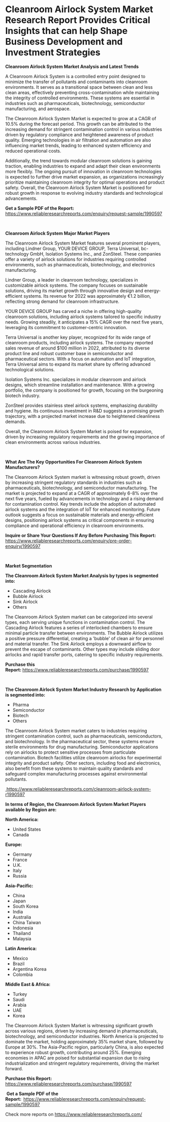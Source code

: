 <p><h1>Cleanroom Airlock System Market Research Report Provides Critical Insights that can help Shape Business Development and Investment Strategies</h1></p><p><strong>Cleanroom Airlock System Market Analysis and Latest Trends</strong></p>
<p><p>A Cleanroom Airlock System is a controlled entry point designed to minimize the transfer of pollutants and contaminants into cleanroom environments. It serves as a transitional space between clean and less clean areas, effectively preventing cross-contamination while maintaining the integrity of controlled environments. These systems are essential in industries such as pharmaceuticals, biotechnology, semiconductor manufacturing, and aerospace.</p><p>The Cleanroom Airlock System Market is expected to grow at a CAGR of 10.5% during the forecast period. This growth can be attributed to the increasing demand for stringent contamination control in various industries driven by regulatory compliance and heightened awareness of product quality. Emerging technologies in air filtration and automation are also influencing market trends, leading to enhanced system efficiency and reduced operational costs. </p><p>Additionally, the trend towards modular cleanroom solutions is gaining traction, enabling industries to expand and adapt their clean environments more flexibly. The ongoing pursuit of innovation in cleanroom technologies is expected to further drive market expansion, as organizations increasingly prioritize maintaining cleanroom integrity for optimal operations and product safety. Overall, the Cleanroom Airlock System Market is positioned for robust growth in response to evolving industry standards and technological advancements.</p></p>
<p><strong>Get a Sample PDF of the Report:&nbsp;</strong> <a href="https://www.reliableresearchreports.com/enquiry/request-sample/1990597?utm_campaign=2267&utm_medium=2&utm_source=Github&utm_content=ia&utm_term=02032025&utm_id=cleanroom-airlock-system">https://www.reliableresearchreports.com/enquiry/request-sample/1990597</a></p>
<p>&nbsp;</p>
<p><strong>Cleanroom Airlock System Major Market Players</strong></p>
<p><p>The Cleanroom Airlock System Market features several prominent players, including Lindner Group, YOUR DEVICE GROUP, Terra Universal, bc-technology GmbH, Isolation Systems Inc., and ZonSteel. These companies offer a variety of airlock solutions for industries requiring controlled environments, such as pharmaceuticals, biotechnology, and electronics manufacturing.</p><p>Lindner Group, a leader in cleanroom technology, specializes in customizable airlock systems. The company focuses on sustainable solutions, driving its market growth through innovative design and energy-efficient systems. Its revenue for 2022 was approximately €1.2 billion, reflecting strong demand for cleanroom infrastructure.</p><p>YOUR DEVICE GROUP has carved a niche in offering high-quality cleanroom solutions, including airlock systems tailored to specific industry needs. Growing steadily, it anticipates a 15% CAGR over the next five years, leveraging its commitment to customer-centric innovation. </p><p>Terra Universal is another key player, recognized for its wide range of cleanroom products, including airlock systems. The company reported sales revenue of around $100 million in 2022, attributed to its diverse product line and robust customer base in semiconductor and pharmaceutical sectors. With a focus on automation and IoT integration, Terra Universal aims to expand its market share by offering advanced technological solutions.</p><p>Isolation Systems Inc. specializes in modular cleanroom and airlock designs, which streamline installation and maintenance. With a growing portfolio, the company is positioned for growth, focusing on the burgeoning biotech industry.</p><p>ZonSteel provides stainless steel airlock systems, emphasizing durability and hygiene. Its continuous investment in R&D suggests a promising growth trajectory, with a projected market increase due to heightened cleanliness demands.</p><p>Overall, the Cleanroom Airlock System Market is poised for expansion, driven by increasing regulatory requirements and the growing importance of clean environments across various industries.</p></p>
<p>&nbsp;</p>
<p><strong>What Are The Key Opportunities For Cleanroom Airlock System Manufacturers?</strong></p>
<p><p>The Cleanroom Airlock System market is witnessing robust growth, driven by increasing stringent regulatory standards in industries such as pharmaceuticals, biotechnology, and semiconductor manufacturing. The market is projected to expand at a CAGR of approximately 6-8% over the next five years, fueled by advancements in technology and a rising demand for contamination control. Key trends include the adoption of automated airlock systems and the integration of IoT for enhanced monitoring. Future outlook suggests a focus on sustainable materials and energy-efficient designs, positioning airlock systems as critical components in ensuring compliance and operational efficiency in cleanroom environments.</p></p>
<p><strong>Inquire or Share Your Questions If Any Before Purchasing This Report:</strong> <a href="https://www.reliableresearchreports.com/enquiry/pre-order-enquiry/1990597?utm_campaign=2267&utm_medium=2&utm_source=Github&utm_content=ia&utm_term=02032025&utm_id=cleanroom-airlock-system">https://www.reliableresearchreports.com/enquiry/pre-order-enquiry/1990597</a></p>
<p>&nbsp;</p>
<p><strong>Market Segmentation</strong></p>
<p><strong>The Cleanroom Airlock System Market Analysis by types is segmented into:</strong></p>
<p><ul><li>Cascading Airlock</li><li>Bubble Airlock</li><li>Sink Airlock</li><li>Others</li></ul></p>
<p><p>The Cleanroom Airlock System market can be categorized into several types, each serving unique functions in contamination control. The Cascading Airlock features a series of interlocked chambers to ensure minimal particle transfer between environments. The Bubble Airlock utilizes a positive pressure differential, creating a 'bubble' of clean air for personnel and material transfer. The Sink Airlock employs a downward airflow to prevent the escape of contaminants. Other types may include sliding door airlocks and rapid transfer ports, catering to specific industry requirements.</p></p>
<p><strong>Purchase this Report:&nbsp;</strong><a href="https://www.reliableresearchreports.com/purchase/1990597?utm_campaign=2267&utm_medium=2&utm_source=Github&utm_content=ia&utm_term=02032025&utm_id=cleanroom-airlock-system">https://www.reliableresearchreports.com/purchase/1990597</a></p>
<p>&nbsp;</p>
<p><strong>The Cleanroom Airlock System Market Industry Research by Application is segmented into:</strong></p>
<p><ul><li>Pharma</li><li>Semiconductor</li><li>Biotech</li><li>Others</li></ul></p>
<p><p>The Cleanroom Airlock System market caters to industries requiring stringent contamination control, such as pharmaceuticals, semiconductors, and biotechnology. In the pharmaceutical sector, these systems ensure sterile environments for drug manufacturing. Semiconductor applications rely on airlocks to protect sensitive processes from particulate contamination. Biotech facilities utilize cleanroom airlocks for experimental integrity and product safety. Other sectors, including food and electronics, also benefit from these systems to maintain quality standards and safeguard complex manufacturing processes against environmental pollutants.</p></p>
<p><a href="https://www.reliableresearchreports.com/cleanroom-airlock-system-r1990597?utm_campaign=2267&utm_medium=2&utm_source=Github&utm_content=ia&utm_term=02032025&utm_id=cleanroom-airlock-system">&nbsp;https://www.reliableresearchreports.com/cleanroom-airlock-system-r1990597</a></p>
<p><strong>In terms of Region, the Cleanroom Airlock System Market Players available by Region are:</strong></p>
<p>
    <p> <strong> North America: </strong>
        <ul>
            <li>United States</li>
            <li>Canada</li>
        </ul>
        </p> 
    <p> <strong> Europe: </strong>
        <ul>
            <li>Germany</li>
            <li>France</li>
            <li>U.K.</li>
            <li>Italy</li>
            <li>Russia</li>
        </ul>
        </p> 
    <p> <strong> Asia-Pacific: </strong>
        <ul>
            <li>China</li>
            <li>Japan</li>
            <li>South Korea</li>
            <li>India</li>
            <li>Australia</li>
            <li>China Taiwan</li>
            <li>Indonesia</li>
            <li>Thailand</li>
            <li>Malaysia</li>
        </ul>
        </p> 
    <p> <strong> Latin America: </strong>
        <ul>
            <li>Mexico</li>
            <li>Brazil</li>
            <li>Argentina Korea</li>
            <li>Colombia</li>
        </ul>
        </p> 
    <p> <strong> Middle East & Africa: </strong>
        <ul>
            <li>Turkey</li>
            <li>Saudi</li>
            <li>Arabia</li>
            <li>UAE</li>
            <li>Korea</li>
        </ul>
    </p>
    </p>
<p><p>The Cleanroom Airlock System Market is witnessing significant growth across various regions, driven by increasing demand in pharmaceuticals, biotechnology, and semiconductor industries. North America is projected to dominate the market, holding approximately 35% market share, followed by Europe at 30%. The Asia-Pacific region, particularly China, is also expected to experience robust growth, contributing around 25%. Emerging economies in APAC are poised for substantial expansion due to rising industrialization and stringent regulatory requirements, driving the market forward.</p></p>
<p><strong>Purchase this Report: </strong><a href="https://www.reliableresearchreports.com/purchase/1990597?utm_campaign=2267&utm_medium=2&utm_source=Github&utm_content=ia&utm_term=02032025&utm_id=cleanroom-airlock-system">https://www.reliableresearchreports.com/purchase/1990597</a></p>
<p>&nbsp;<strong>Get a Sample PDF of the Report:&nbsp;&nbsp;</strong><a href="https://www.reliableresearchreports.com/enquiry/request-sample/1990597?utm_campaign=2267&utm_medium=2&utm_source=Github&utm_content=ia&utm_term=02032025&utm_id=cleanroom-airlock-system">https://www.reliableresearchreports.com/enquiry/request-sample/1990597</a></p>
<p><strong></strong></p>
<p>Check more reports on <a href="https://www.reliableresearchreports.com/?utm_campaign=2267&utm_medium=2&utm_source=Github&utm_content=ia&utm_term=02032025&utm_id=cleanroom-airlock-system">https://www.reliableresearchreports.com/</a></p>